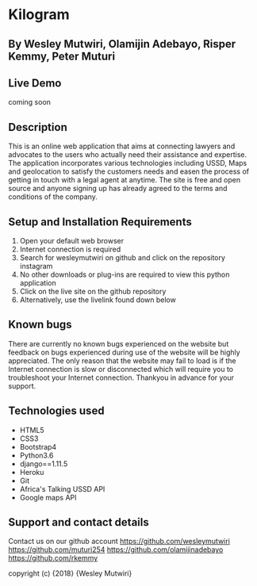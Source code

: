 # Kilogram

## By **Wesley Mutwiri, Olamijin Adebayo, Risper Kemmy, Peter Muturi**

## Live Demo
coming soon

## Description

This is an online web application that aims at connecting lawyers and advocates to the users who actually need their assistance and expertise. The application incorporates various technologies including USSD, Maps and geolocation to satisfy the customers needs and easen the process of getting in touch with a legal agent at anytime. The site is free and open source and anyone signing up has already agreed to the terms and conditions of the company.

## Setup and Installation Requirements
1. Open your default web browser
2. Internet connection is required
3. Search for wesleymutwiri on github and click on the repository instagram
4. No other downloads or plug-ins are required to view this python application
5. Click on the live site on the github repository
6. Alternatively, use the livelink found down below

## Known bugs
There are currently no known bugs experienced on the website but feedback on bugs experienced during use of the website will be highly appreciated. The only reason that the website may fail to load is if the Internet connection is slow or disconnected which will require you to troubleshoot your Internet connection. Thankyou in advance for your support.

## Technologies used
* HTML5
* CSS3
* Bootstrap4
* Python3.6
* django==1.11.5
* Heroku
* Git
* Africa's Talking USSD API
* Google maps API 

## Support and contact details
Contact us on our github account
<https://github.com/wesleymutwiri>
<https://github.com/muturi254>
<https://github.com/olamijinadebayo>
<https://github.com/rkemmy>



copyright (c) {2018} {Wesley Mutwiri}
